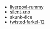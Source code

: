 <!-- CONTENTS_START -->
- [liverpool-rummy](./liverpool-rummy/)
- [silent-uno](./silent-uno/)
- [skunk-dice](./skunk-dice/)
- [twisted-farkel-12](./twisted-farkel-12/)
<!-- CONTENTS_END -->
